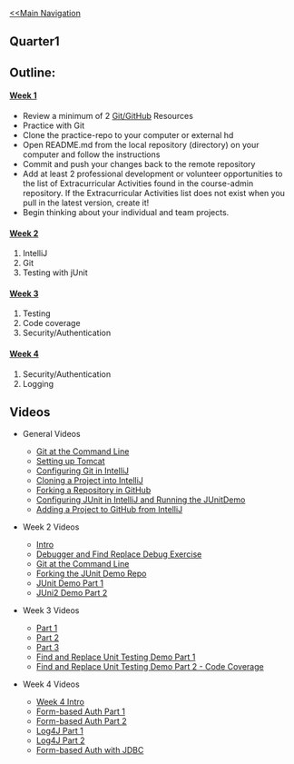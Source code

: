[<<Main Navigation](https://github.com/bciancio/QuickMockup/blob/master/README.md#quickmockup)

## Quarter1

## Outline:
#### [Week 1](https://github.com/bciancio/QuickMockup/tree/master/Quarter1/Week1#week-1)
* Review a minimum of 2 [Git/GitHub](#github) Resources
* Practice with Git
* Clone the practice-repo to your computer or external hd
* Open README.md from the local repository (directory) on your computer and follow the instructions
* Commit and push your changes back to the remote repository
* Add at least 2 professional development or volunteer opportunities to the list of Extracurricular Activities found in the course-admin repository. If the Extracurricular Activities list does not exist when you pull in the latest version, create it!
* Begin thinking about your individual and team projects.

#### [Week 2](https://github.com/bciancio/QuickMockup/blob/master/Quarter1/Week2/README.md#week-2)

1. IntelliJ
1. Git
1. Testing with jUnit

#### [Week 3](https://github.com/bciancio/QuickMockup/blob/master/Quarter1/Week3/README.md#week-3)

1. Testing 
1. Code coverage
1. Security/Authentication

#### [Week 4](https://github.com/MadJavaEnterpriseFallEve2015/Week4#week-4)

1. Security/Authentication
1. Logging

## Videos
* General Videos
    * [Git at the Command Line](https://youtu.be/FPwbglGBGaI)
    * [Setting up Tomcat](https://youtu.be/QhG8FbmbH4w)
    * [Configuring Git in IntelliJ](https://youtu.be/5mpFgJxkRmY)
    * [Cloning a Project into IntelliJ](https://youtu.be/-NlXSBo63mw)
    * [Forking a Repository in GitHub](https://www.youtube.com/watch?v=mmMaDbHSUM8)
    * [Configuring JUnit in IntelliJ and Running the JUnitDemo](https://youtu.be/QFUgb90O5sY)
    * [Adding a Project to GitHub from IntelliJ](https://youtu.be/7QSnN5BD8MQ)

* Week 2 Videos
    * [Intro](https://www.youtube.com/watch?v=d22rDhrlUn8)
    * [Debugger and Find Replace Debug Exercise](https://www.youtube.com/watch?v=kOMOGW8lKBE)
    * [Git at the Command Line](https://youtu.be/SjLoLTJBhww)
    * [Forking the JUnit Demo Repo](https://youtu.be/WKGLJWWCoLQ)
    * [JUnit Demo Part 1](https://www.youtube.com/watch?v=gUI079vdltk)
    * [JUni2 Demo Part 2](https://www.youtube.com/watch?v=_E-6Jql_sB4)

* Week 3 Videos
    * [Part 1](https://youtu.be/3fEH55IFr1o)
    * [Part 2](https://youtu.be/4TigzqvXv58)
    * [Part 3](https://youtu.be/mW5a5brmmnA)
    * [Find and Replace Unit Testing Demo Part 1](https://youtu.be/NeVMaTmsWw4)
    * [Find and Replace Unit Testing Demo Part 2 - Code Coverage](https://youtu.be/Q0uQMzhj1fM)

* Week 4 Videos
    * [Week 4 Intro](https://youtu.be/uJmskQhNW2Q)
    * [Form-based Auth Part 1](https://youtu.be/gf3qR5ALia4)
    * [Form-based Auth Part 2](https://youtu.be/uOrO9mDw3jE)
    * [Log4J Part 1](https://youtu.be/WFAJkDhbc_o)
    * [Log4J Part 2](https://youtu.be/4lZrfFBjqc4)
    * [Form-based Auth with JDBC](https://youtu.be/t1iqJldxeiM)

